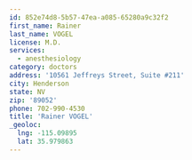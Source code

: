 ```yaml
---
id: 852e74d8-5b57-47ea-a085-65280a9c32f2
first_name: Rainer
last_name: VOGEL
license: M.D.
services:
  - anesthesiology
category: doctors
address: '10561 Jeffreys Street, Suite #211'
city: Henderson
state: NV
zip: '89052'
phone: 702-990-4530
title: 'Rainer VOGEL'
_geoloc:
  lng: -115.09895
  lat: 35.979863
---
```

